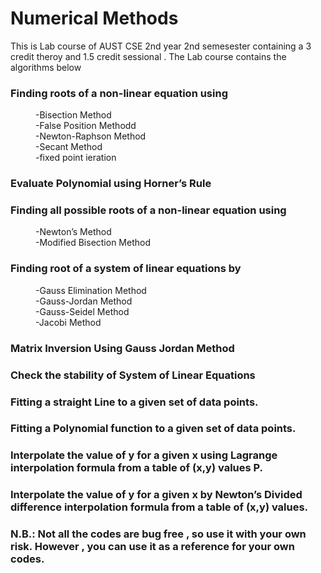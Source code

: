 # Numerical Methods

This is  Lab course of  AUST CSE 2nd year 2nd semesester containing a 3 credit theroy and 1.5 credit sessional . The Lab course contains the algorithms below<br>

<dl>

  ### Finding roots of a non-linear equation using 
  <dd> -Bisection Method</dd>
  <dd> -False Position Methodd</dd>
  <dd> -Newton-Raphson Method</dd>
  <dd> -Secant Method</dd>
  <dd> -fixed point ieration</dd>

  ### Evaluate Polynomial using Horner’s Rule 

  ### Finding all possible roots of a non-linear equation using  
  <dd> -Newton’s Method</dd>
  <dd> -Modified Bisection Method</dd>

  ### Finding root of a system of linear equations by  
  <dd> -Gauss Elimination Method</dd>
  <dd> -Gauss-Jordan Method</dd>
  <dd> -Gauss-Seidel Method</dd>
  <dd> -Jacobi Method </dd>

  ###  Matrix Inversion Using Gauss Jordan Method  
  ###  Check the stability of System of Linear Equations  

  ###  Fitting a straight Line to a given set of data points.  

  ###  Fitting a Polynomial function to a given set of data points.  

  ###  Interpolate the value of y for a given x using Lagrange interpolation formula from a table of (x,y) values P.  

  ###  Interpolate the value of y for a given x by Newton’s Divided difference interpolation formula from a table of (x,y) values. 

</dl>

### N.B.: Not all the codes are bug free , so use it with your own risk. However , you can use it as a reference for your own codes. 


    








